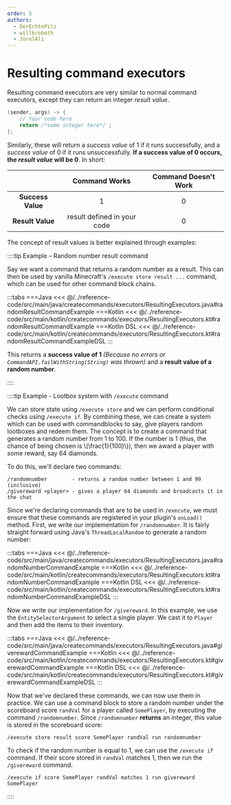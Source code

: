 ```yaml
---
order: 5
authors:
  - DerEchtePilz
  - willkroboth
  - JorelAli
---
```


# Resulting command executors

Resulting command executors are very similar to normal command executors, except they can return an integer _result value_.

```java
(sender, args) -> {
    // Your code here
    return /*some integer here*/ ;
};
```

Similarly, these will return a _success value_ of 1 if it runs successfully, and a _success value_ of 0 if it runs unsuccessfully. **If a success value of 0 occurs, the _result value_ will be 0**. In short:

|                   |        Command Works        | Command Doesn't Work |
|:-----------------:|:---------------------------:|:--------------------:|
| **Success Value** |              1              |          0           |
| **Result Value**  | result defined in your code |          0           |

The concept of result values is better explained through examples:

::::tip Example – Random number result command

Say we want a command that returns a random number as a result. This can then be used by vanilla Minecraft's `/execute store result ...` command, which can be used for other command block chains.

:::tabs
===Java
<<< @/../reference-code/src/main/java/createcommands/executors/ResultingExecutors.java#randomResultCommandExample
===Kotlin
<<< @/../reference-code/src/main/kotlin/createcommands/executors/ResultingExecutors.kt#randomResultCommandExample
===Kotlin DSL
<<< @/../reference-code/src/main/kotlin/createcommands/executors/ResultingExecutors.kt#randomResultCommandExampleDSL
:::

This returns a **success value of 1** _(Because no errors or `CommandAPI.failWithString(String)` was thrown)_ and a **result value of a random number**.

::::

::::tip Example - Lootbox system with `/execute` command

We can store state using `/execute store` and we can perform conditional checks using `/execute if`. By combining these, we can create a system which can be used with commandblocks to say, give players random lootboxes and redeem them. The concept is to create a command that generates a random number from 1 to 100. If the number is 1 (thus, the chance of being chosen is \\(\frac{1}{100}\\)), then we award a player with some reward, say 64 diamonds.

To do this, we'll declare two commands:

```mccmd
/randomnumber        - returns a random number between 1 and 99 (inclusive)
/givereward <player> - gives a player 64 diamonds and broadcasts it in the chat
```

Since we're declaring commands that are to be used in `/execute`, we must ensure that these commands are registered in your plugin's `onLoad()` method. First, we write our implementation for `/randomnumber`. It is fairly straight forward using Java's `ThreadLocalRandom` to generate a random number:

:::tabs
===Java
<<< @/../reference-code/src/main/java/createcommands/executors/ResultingExecutors.java#randomNumberCommandExample
===Kotlin
<<< @/../reference-code/src/main/kotlin/createcommands/executors/ResultingExecutors.kt#randomNumberCommandExample
===Kotlin DSL
<<< @/../reference-code/src/main/kotlin/createcommands/executors/ResultingExecutors.kt#randomNumberCommandExampleDSL
:::

Now we write our implementation for `/givereward`. In this example, we use the `EntitySelectorArgument` to select a single player. We cast it to `Player` and then add the items to their inventory.

:::tabs
===Java
<<< @/../reference-code/src/main/java/createcommands/executors/ResultingExecutors.java#giverewardCommandExample
===Kotlin
<<< @/../reference-code/src/main/kotlin/createcommands/executors/ResultingExecutors.kt#giverewardCommandExample
===Kotlin DSL
<<< @/../reference-code/src/main/kotlin/createcommands/executors/ResultingExecutors.kt#giverewardCommandExampleDSL
:::

Now that we've declared these commands, we can now use them in practice. We can use a command block to store a random number under the scoreboard score `randVal` for a player called `SomePlayer`, by executing the command `/randomnumber`. Since `/randomnumber` **returns** an integer, this value is stored in the scoreboard score:

```mccmd
/execute store result score SomePlayer randVal run randomnumber
```

To check if the random number is equal to 1, we can use the `/execute if` command. If their score stored in `randVal` matches 1, then we run the `/givereward` command.

```mccmd
/execute if score SomePlayer randVal matches 1 run givereward SomePlayer
```

::::